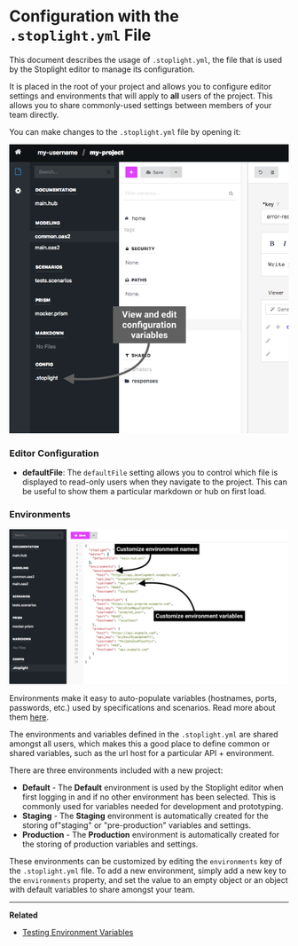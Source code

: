 # Configuration with the `.stoplight.yml` File

This document describes the usage of `.stoplight.yml`, the file that is used by the Stoplight editor to manage its configuration.

It is placed in the root of your project and allows you to configure editor settings and environments that will apply to **all** users of the project. This allows you to share commonly-used settings between members of your team directly.

You can make changes to the `.stoplight.yml` file by opening it:

![](../../assets/images/editor-configuration.png)

### Editor Configuration

- **defaultFile**: The `defaultFile` setting allows you to control which file is displayed to read-only users when they navigate to the project. This can be useful to show them a particular markdown or hub on first load.

### Environments

![](../../assets/images/editor-configuration2.png)

Environments make it easy to auto-populate variables (hostnames, ports, passwords, etc.) used by specifications and scenarios. Read more about them [here](../testing/variables-environment.md).

The environments and variables defined in the `.stoplight.yml` are shared amongst all users, which makes this a good place to define common or shared variables, such as the url host for a particular API + environment. 

There are three environments included with a new project:

* __Default__ - The __Default__ environment is used by the Stoplight editor when first logging in and if no other environment has been selected. This is commonly used for variables needed for development and prototyping.
* __Staging__ - The __Staging__ environment is automatically created for the storing of"staging" or "pre-production" variables and settings.
* __Production__ - The __Production__ environment is automatically created for the storing of production variables and settings.

These environments can be customized by editing the `environments` key of the `.stoplight.yml` file. To add a new environment, simply add a new key to the `environments` property, and set the value to an empty object or an object with default variables to share amongst your team.

***

**Related**

* [Testing Environment Variables](../testing/variables-environment.md)
